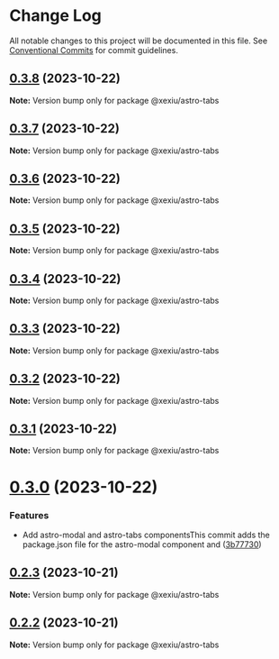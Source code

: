 # Change Log

All notable changes to this project will be documented in this file.
See [Conventional Commits](https://conventionalcommits.org) for commit guidelines.

## [0.3.8](https://github.com/xexiu/astro-components/compare/@xexiu/astro-tabs@0.3.7...@xexiu/astro-tabs@0.3.8) (2023-10-22)

**Note:** Version bump only for package @xexiu/astro-tabs





## [0.3.7](https://github.com/xexiu/astro-components/compare/@xexiu/astro-tabs@0.3.6...@xexiu/astro-tabs@0.3.7) (2023-10-22)

**Note:** Version bump only for package @xexiu/astro-tabs





## [0.3.6](https://github.com/xexiu/astro-components/compare/@xexiu/astro-tabs@0.3.5...@xexiu/astro-tabs@0.3.6) (2023-10-22)

**Note:** Version bump only for package @xexiu/astro-tabs





## [0.3.5](https://github.com/xexiu/astro-components/compare/@xexiu/astro-tabs@0.3.4...@xexiu/astro-tabs@0.3.5) (2023-10-22)

**Note:** Version bump only for package @xexiu/astro-tabs





## [0.3.4](https://github.com/xexiu/astro-components/compare/@xexiu/astro-tabs@0.3.3...@xexiu/astro-tabs@0.3.4) (2023-10-22)

**Note:** Version bump only for package @xexiu/astro-tabs





## [0.3.3](https://github.com/xexiu/astro-components/compare/@xexiu/astro-tabs@0.3.2...@xexiu/astro-tabs@0.3.3) (2023-10-22)

**Note:** Version bump only for package @xexiu/astro-tabs





## [0.3.2](https://github.com/xexiu/astro-components/compare/@xexiu/astro-tabs@0.3.1...@xexiu/astro-tabs@0.3.2) (2023-10-22)

**Note:** Version bump only for package @xexiu/astro-tabs





## [0.3.1](https://github.com/xexiu/astro-components/compare/@xexiu/astro-tabs@0.3.0...@xexiu/astro-tabs@0.3.1) (2023-10-22)

**Note:** Version bump only for package @xexiu/astro-tabs





# [0.3.0](https://github.com/xexiu/astro-components/compare/@xexiu/astro-tabs@0.2.3...@xexiu/astro-tabs@0.3.0) (2023-10-22)


### Features

* Add astro-modal and astro-tabs componentsThis commit adds the package.json file for the astro-modal component and ([3b77730](https://github.com/xexiu/astro-components/commit/3b77730dc8b30bbec48ff9bc42c0aea48c905a0a))





## [0.2.3](https://github.com/xexiu/astro-components/compare/@xexiu/astro-tabs@0.2.2...@xexiu/astro-tabs@0.2.3) (2023-10-21)

**Note:** Version bump only for package @xexiu/astro-tabs





## [0.2.2](https://github.com/xexiu/astro-components/compare/@xexiu/astro-tabs@0.1.9...@xexiu/astro-tabs@0.2.2) (2023-10-21)

**Note:** Version bump only for package @xexiu/astro-tabs
